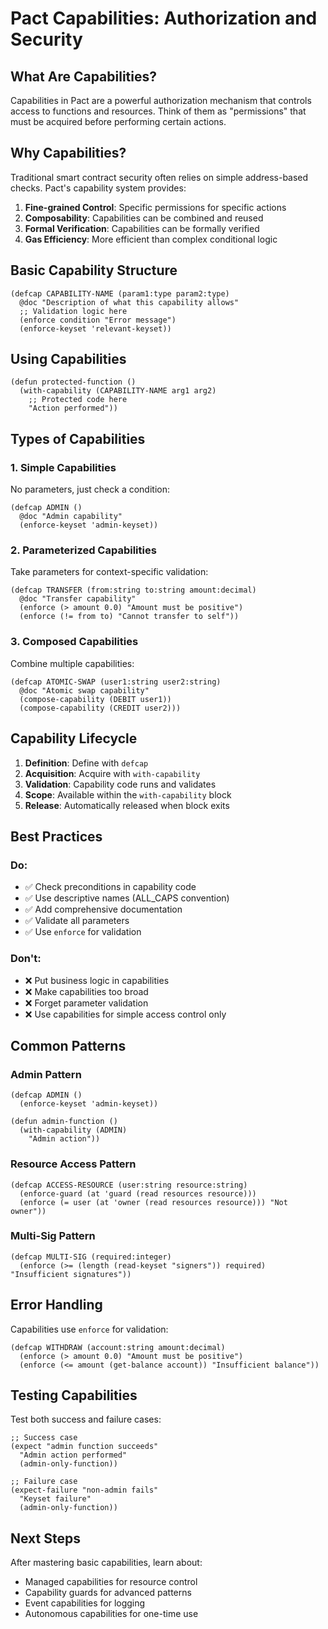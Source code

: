 # Pact Capabilities: Authorization and Security

## What Are Capabilities?

Capabilities in Pact are a powerful authorization mechanism that controls access to functions and resources. Think of them as "permissions" that must be acquired before performing certain actions.

## Why Capabilities?

Traditional smart contract security often relies on simple address-based checks. Pact's capability system provides:

1. **Fine-grained Control**: Specific permissions for specific actions
2. **Composability**: Capabilities can be combined and reused
3. **Formal Verification**: Capabilities can be formally verified
4. **Gas Efficiency**: More efficient than complex conditional logic

## Basic Capability Structure

```pact
(defcap CAPABILITY-NAME (param1:type param2:type)
  @doc "Description of what this capability allows"
  ;; Validation logic here
  (enforce condition "Error message")
  (enforce-keyset 'relevant-keyset))
```

## Using Capabilities

```pact
(defun protected-function ()
  (with-capability (CAPABILITY-NAME arg1 arg2)
    ;; Protected code here
    "Action performed"))
```

## Types of Capabilities

### 1. Simple Capabilities
No parameters, just check a condition:

```pact
(defcap ADMIN ()
  @doc "Admin capability"
  (enforce-keyset 'admin-keyset))
```

### 2. Parameterized Capabilities
Take parameters for context-specific validation:

```pact
(defcap TRANSFER (from:string to:string amount:decimal)
  @doc "Transfer capability"
  (enforce (> amount 0.0) "Amount must be positive")
  (enforce (!= from to) "Cannot transfer to self"))
```

### 3. Composed Capabilities
Combine multiple capabilities:

```pact
(defcap ATOMIC-SWAP (user1:string user2:string)
  @doc "Atomic swap capability" 
  (compose-capability (DEBIT user1))
  (compose-capability (CREDIT user2)))
```

## Capability Lifecycle

1. **Definition**: Define with `defcap`
2. **Acquisition**: Acquire with `with-capability`
3. **Validation**: Capability code runs and validates
4. **Scope**: Available within the `with-capability` block
5. **Release**: Automatically released when block exits

## Best Practices

### Do:
- ✅ Check preconditions in capability code
- ✅ Use descriptive names (ALL_CAPS convention)
- ✅ Add comprehensive documentation
- ✅ Validate all parameters
- ✅ Use `enforce` for validation

### Don't:
- ❌ Put business logic in capabilities
- ❌ Make capabilities too broad
- ❌ Forget parameter validation
- ❌ Use capabilities for simple access control only

## Common Patterns

### Admin Pattern
```pact
(defcap ADMIN ()
  (enforce-keyset 'admin-keyset))

(defun admin-function ()
  (with-capability (ADMIN)
    "Admin action"))
```

### Resource Access Pattern
```pact
(defcap ACCESS-RESOURCE (user:string resource:string)
  (enforce-guard (at 'guard (read resources resource)))
  (enforce (= user (at 'owner (read resources resource))) "Not owner"))
```

### Multi-Sig Pattern
```pact
(defcap MULTI-SIG (required:integer)
  (enforce (>= (length (read-keyset "signers")) required) "Insufficient signatures"))
```

## Error Handling

Capabilities use `enforce` for validation:

```pact
(defcap WITHDRAW (account:string amount:decimal)
  (enforce (> amount 0.0) "Amount must be positive")
  (enforce (<= amount (get-balance account)) "Insufficient balance"))
```

## Testing Capabilities

Test both success and failure cases:

```pact
;; Success case
(expect "admin function succeeds"
  "Admin action performed"
  (admin-only-function))

;; Failure case  
(expect-failure "non-admin fails"
  "Keyset failure"
  (admin-only-function))
```

## Next Steps

After mastering basic capabilities, learn about:
- Managed capabilities for resource control
- Capability guards for advanced patterns
- Event capabilities for logging
- Autonomous capabilities for one-time use